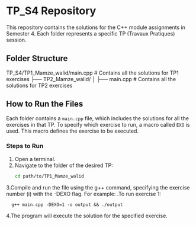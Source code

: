 # TP_S4 Repository

This repository contains the solutions for the C++ module assignments in Semester 4. Each folder represents a specific TP (Travaux Pratiques) session.

## Folder Structure

TP_S4/TP1_Mamze_walid/main.cpp # Contains all the solutions for TP1 exercises ├── TP2_Mamze_walid/ │ ├── main.cpp # Contains all the solutions for TP2 exercises


## How to Run the Files

Each folder contains a `main.cpp` file, which includes the solutions for all the exercises in that TP. To specify which exercise to run, a macro called `EXO` is used. This macro defines the exercise to be executed.

### Steps to Run

1. Open a terminal.
2. Navigate to the folder of the desired TP:
   ```bash
   cd path/to/TP1_Mamze_walid
3.Compile and run the file using the g++ command, specifying the exercise number (i) with the -DEXO flag. For example:
  .To run exercise 1:
   
      g++ main.cpp -DEXO=1 -o output && ./output
4.The program will execute the solution for the specified exercise.
  
